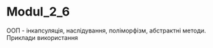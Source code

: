 # Modul_2_6
ООП - інкапсуляція, наслідування, поліморфізм, абстрактні методи. Приклади використання

